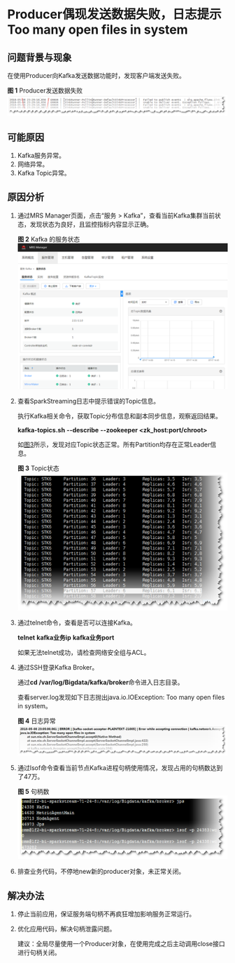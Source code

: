 # Producer偶现发送数据失败，日志提示Too many open files in system<a name="ZH-CN_TOPIC_0181626567"></a>

## 问题背景与现象<a name="zh-cn_topic_0167276060_s8c5a413588744f3ea1320d012fdb73cb"></a>

在使用Producer向Kafka发送数据功能时，发现客户端发送失败。

**图 1**  Producer发送数据失败<a name="zh-cn_topic_0167276060_fig746152145318"></a>  
![](figures/Producer发送数据失败.png "Producer发送数据失败")

## 可能原因<a name="zh-cn_topic_0167276060_s32d34cd2ed084d9dbf63d1ca6576eea0"></a>

1.  Kafka服务异常。
2.  网络异常。
3.  Kafka Topic异常。

## 原因分析<a name="zh-cn_topic_0167276060_section7028627115832"></a>

1.  通过MRS Manager页面，点击“服务 \> Kafka”，查看当前Kafka集群当前状态，发现状态为良好，且监控指标内容显示正确。

    **图 2**  Kafka 的服务状态<a name="zh-cn_topic_0167276060_fig984753218536"></a>  
    ![](figures/Kafka-的服务状态.png "Kafka-的服务状态")

2.  查看SparkStreaming日志中提示错误的Topic信息。

    执行Kafka相关命令，获取Topic分布信息和副本同步信息，观察返回结果。

    **kafka-topics.sh** **--describe** **--zookeeper <zk\_host:port/chroot\>**

    如[图3](#zh-cn_topic_0167276060_fig1986936155415)所示，发现对应Topic状态正常。所有Partition均存在正常Leader信息。

    **图 3**  Topic状态<a name="zh-cn_topic_0167276060_fig1986936155415"></a>  
    ![](figures/Topic状态.png "Topic状态")

3.  通过telnet命令，查看是否可以连接Kafka。

    **telnet** **kafka业务ip** **kafka业务port**

    如果无法telnet成功，请检查网络安全组与ACL。

4.  通过SSH登录Kafka Broker。

    通过**cd /var/log/Bigdata/kafka/broker**命令进入日志目录。

    查看server.log发现如下日志抛出java.io.IOException: Too many open files in system。

    **图 4**  日志异常<a name="zh-cn_topic_0167276060_fig132898412543"></a>  
    ![](figures/日志异常.png "日志异常")

5.  通过lsof命令查看当前节点Kafka进程句柄使用情况，发现占用的句柄数达到了47万。

    **图 5**  句柄数<a name="zh-cn_topic_0167276060_fig3221554105410"></a>  
    ![](figures/句柄数.png "句柄数")

6.  排查业务代码，不停地new新的producer对象，未正常关闭。

## 解决办法<a name="zh-cn_topic_0167276060_section54081112311"></a>

1.  停止当前应用，保证服务端句柄不再疯狂增加影响服务正常运行。
2.  优化应用代码，解决句柄泄露问题。

    建议：全局尽量使用一个Producer对象，在使用完成之后主动调用close接口进行句柄关闭。



